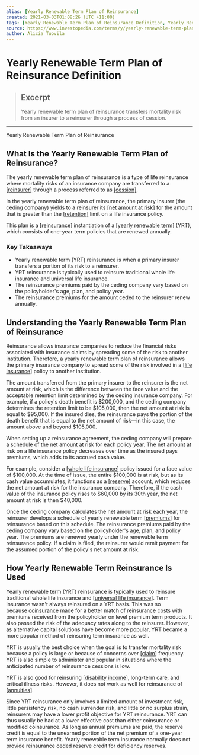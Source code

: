 ```yaml
---
alias: [Yearly Renewable Term Plan of Reinsurance]
created: 2021-03-03T01:08:26 (UTC +11:00)
tags: [Yearly Renewable Term Plan of Reinsurance Definition, Yearly Renewable Term Plan of Reinsurance]
source: https://www.investopedia.com/terms/y/yearly-renewable-term-plan-of-reinsurance.asp
author: Alicia Tuovila
---
```


# Yearly Renewable Term Plan of Reinsurance Definition

> ## Excerpt
> Yearly renewable term plan of reinsurance transfers mortality risk from an insurer to a reinsurer through a process of cession.

---

Yearly Renewable Term Plan of Reinsurance
## What Is the Yearly Renewable Term Plan of Reinsurance?

The yearly renewable term plan of reinsurance is a type of life reinsurance where mortality risks of an insurance company are transferred to a [[reinsurer]](https://www.investopedia.com/terms/r/reinsurer.asp) through a process referred to as [[cession]](https://www.investopedia.com/terms/c/cession.asp).

In the yearly renewable term plan of reinsurance, the primary insurer (the ceding company) yields to a reinsurer its [[net amount at risk]](https://www.investopedia.com/terms/a/amount-at-risk.asp) for the amount that is greater than the [[retention]](https://www.investopedia.com/terms/u/underlying-retention.asp) limit on a life insurance policy.

This plan is a [[reinsurance]](https://www.investopedia.com/terms/r/reinsurance.asp) instantiation of a [[yearly renewable term]](https://www.investopedia.com/terms/y/yearly-renewable-term-yrt.asp) (YRT), which consists of one-year term policies that are renewed annually.

### Key Takeaways

-   Yearly renewable term (YRT) reinsurance is when a primary insurer transfers a portion of its risk to a reinsurer.
-   YRT reinsurance is typically used to reinsure traditional whole life insurance and universal life insurance.
-   The reinsurance premiums paid by the ceding company vary based on the policyholder's age, plan, and policy year.
-   The reinsurance premiums for the amount ceded to the reinsurer renew annually.

## Understanding the Yearly Renewable Term Plan of Reinsurance

Reinsurance allows insurance companies to reduce the financial risks associated with insurance claims by spreading some of the risk to another institution. Therefore, a yearly renewable term plan of reinsurance allows the primary insurance company to spread some of the risk involved in a [[life insurance]](https://www.investopedia.com/terms/l/lifeinsurance.asp) policy to another institution.

The amount transferred from the primary insurer to the reinsurer is the net amount at risk, which is the difference between the face value and the acceptable retention limit determined by the ceding insurance company. For example, if a policy's death benefit is $200,000, and the ceding company determines the retention limit to be $105,000, then the net amount at risk is equal to $95,000. If the insured dies, the reinsurance pays the portion of the death benefit that is equal to the net amount of risk—in this case, the amount above and beyond $105,000.

When setting up a reinsurance agreement, the ceding company will prepare a schedule of the net amount at risk for each policy year. The net amount at risk on a life insurance policy decreases over time as the insured pays premiums, which adds to its accrued cash value.

For example, consider a [[whole life insurance]](https://www.investopedia.com/terms/w/wholelife.asp) policy issued for a face value of $100,000. At the time of issue, the entire $100,000 is at risk, but as its cash value accumulates, it functions as a [[reserve]](https://www.investopedia.com/terms/c/claims-reserve.asp) account, which reduces the net amount at risk for the insurance company. Therefore, if the cash value of the insurance policy rises to $60,000 by its 30th year, the net amount at risk is then $40,000.

Once the ceding company calculates the net amount at risk each year, the reinsurer develops a schedule of yearly renewable term [[premiums]](https://www.investopedia.com/terms/i/insurance-premium.asp) for reinsurance based on this schedule. The reinsurance premiums paid by the ceding company vary based on the policyholder's age, plan, and policy year. The premiums are renewed yearly under the renewable term reinsurance policy. If a claim is filed, the reinsurer would remit payment for the assumed portion of the policy's net amount at risk.

## How Yearly Renewable Term Reinsurance Is Used

Yearly renewable term (YRT) reinsurance is typically used to reinsure traditional whole life insurance and [[universal life insurance]](https://www.investopedia.com/terms/u/universallife.asp). Term insurance wasn't always reinsured on a YRT basis. This was so because [coinsurance](https://www.investopedia.com/terms/c/coinsurance.asp) made for a better match of reinsurance costs with premiums received from the policyholder on level premium term products. It also passed the risk of the adequacy rates along to the reinsurer. However, as alternative capital solutions have become more popular, YRT became a more popular method of reinsuring term insurance as well.

YRT is usually the best choice when the goal is to transfer mortality risk because a policy is large or because of concerns over [[claim]](https://www.investopedia.com/terms/i/insurance_claim.asp) frequency. YRT is also simple to administer and popular in situations where the anticipated number of reinsurance cessions is low.

YRT is also good for reinsuring [[disability income]](https://www.investopedia.com/terms/d/diinsurance.asp), long-term care, and critical illness risks. However, it does not work as well for reinsurance of [[annuities]](https://www.investopedia.com/terms/a/annuity.asp).

Since YRT reinsurance only involves a limited amount of investment risk, little persistency risk, no cash surrender risk, and little or no surplus strain, reinsurers may have a lower profit objective for YRT reinsurance. YRT can thus usually be had at a lower effective cost than either coinsurance or modified coinsurance. As long as annual premiums are paid, the reserve credit is equal to the unearned portion of the net premium of a one-year term insurance benefit. Yearly renewable term insurance normally does not provide reinsurance ceded reserve credit for deficiency reserves.
